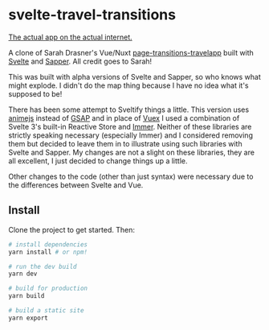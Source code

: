 # svelte-travel-transitions

[The actual app on the actual internet.](https://svelte-travel.netlify.com/)

A clone of Sarah Drasner's Vue/Nuxt [page-transitions-travelapp](https://github.com/sdras/page-transitions-travelapp) built with [Svelte](https://svelte.technology/) and [Sapper](https://sapper.svelte.technology/). All credit goes to Sarah!

This was built with alpha versions of Svelte and Sapper, so who knows what might explode. I didn't do the map thing because I have no idea what it's supposed to be!

There has been some attempt to Sveltify things a little. This version uses [animejs](http://animejs.com/) instead of [GSAP](https://greensock.com/) and in place of [Vuex](https://vuex.vuejs.org/) I used a combination of Svelte 3's built-in Reactive Store and [Immer](https://github.com/mweststrate/immer). Neither of these libraries are strictly speaking necessary (especially Immer) and I considered removing them but decided to leave them in to illustrate using such libraries with Svelte and Sapper. My changes are not a slight on these libraries, they are all excellent, I just decided to change things up a little.

Other changes to the code (other than just syntax) were necessary due to the differences between Svelte and Vue.

## Install

Clone the project to get started. Then:

```bash
# install dependencies
yarn install # or npm!

# run the dev build
yarn dev

# build for production
yarn build

# build a static site
yarn export
```


